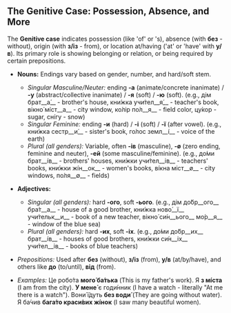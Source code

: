 ## The Genitive Case: Possession, Absence, and More

The __Genitive case__ indicates possession (like 'of' or 's), absence (with __без__ - without), origin (with __з/із__ - from), or location at/having ('at' or 'have' with __у/в__). Its primary role is showing belonging or relation, or being required by certain prepositions.

*   __Nouns:__ Endings vary based on gender, number, and hard/soft stem.
    
    *   _Singular Masculine/Neuter:_ ending __-а__ (animate/concrete inanimate) / __-у__ (abstract/collective inanimate) / __-я__ (soft) / __-ю__ (soft). (e.g., дім брат__а́__ - brother's house, кни́жка учи́тел__я́__ - teacher's book, вікно́ мі́ст__а__ - city window, ко́лір по́л__я__ - field color, цу́кор - sugar, сні́гу - snow)
    *   _Singular Feminine:_ ending __-и__ (hard) / __-і__ (soft) / __-ї__ (after vowel). (e.g., кни́жка сестр__и́__ - sister's book, го́лос земл__і́__ - voice of the earth)
    *   _Plural (all genders):_ Variable, often __-ів__ (masculine), __-ø__ (zero ending, feminine and neuter), __-ей__ (some masculine/feminine). (e.g., до́ми брат__і́в__ - brothers' houses, кни́жки учи́тел__ів__ - teachers' books, кни́жки жíн__ок__ - women's books, ві́кна міст__ø__ - city windows, по́ля__∅__ - fields)
    
    
    
*   __Adjectives:__
    
    *   _Singular (all genders):_ hard __-ого__, soft __-ього__. (e.g., дім до́бр__ого__ бра́т__а__ - house of a good brother, кни́жка ново́__ї__ учи́тельк__и__ - book of a new teacher, вікно́ си́н__ього__ мо́р__я__ - window of the blue sea)
    *   _Plural (all genders):_ hard __-их__, soft __-іх__. (e.g., до́ми до́бр__их__ брат__і́в__ - houses of good brothers, кни́жки си́н__іх__ учи́тел__ів__ - books of blue teachers)
    
    
    
*   _Prepositions:_ Used after __без__ (without), __з/із__ (from), __у/в__ (at/by/have), and others like __до__ (to/until), __від__ (from).
*   _Examples:_ Це робо́та __мого́ ба́тька__ (This is my father's work). Я __з мі́ста__ (I am from the city). __У мене́__ є годи́нник (I have a watch - literally "At me there is a watch"). Вони́ ї́дуть __без води́__ (They are going without water). Я ба́чив __бага́то краси́вих жíнок__ (I saw many beautiful women).